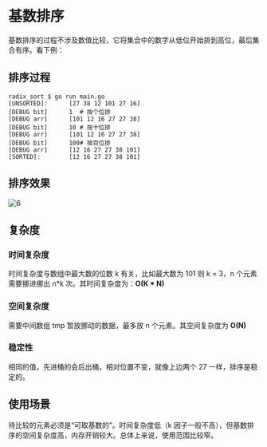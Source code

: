 # 基数排序

基数排序的过程不涉及数值比较，它将集合中的数字从低位开始排到高位，最后集合有序。看下例：

## 排序过程

```shell
radix_sort $ go run main.go
[UNSORTED]:      [27 38 12 101 27 16]
[DEBUG bit]      1	# 按个位排
[DEBUG arr]      [101 12 16 27 27 38]
[DEBUG bit]      10	# 按十位排
[DEBUG arr]      [101 12 16 27 27 38]
[DEBUG bit]      100# 按百位排
[DEBUG arr]      [12 16 27 27 38 101]
[SORTED]:        [12 16 27 27 38 101]
```

## 排序效果

![6](http://p7f8yck57.bkt.clouddn.com/2018-06-14-072244.gif)



## 复杂度

### 时间复杂度

时间复杂度与数组中最大数的位数 k 有关，比如最大数为 101 则 k = 3，n 个元素需要挪进挪出 n*k 次。其时间复杂度为：**O(K * N)**

### 空间复杂度

需要中间数组 tmp 暂放挪动的数据，最多放 n 个元素。其空间复杂度为 **O(N)**

### 稳定性

相同的值，先进桶的会后出桶，相对位置不变，就像上边两个 27 一样，排序是稳定的。

## 使用场景

待比较的元素必须是“可取基数的”。时间复杂度低（k 因子一般不高），但基数排序的空间复杂度高，内存开销较大。总体上来说，使用范围比较窄。

